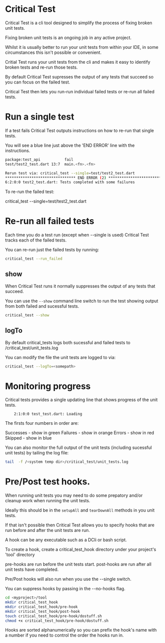 # Critical Test

Critical Test is a cli tool designed to simplify the process of fixing broken unit tests.

Fixing broken unit tests is an ongoing job in any active project.

Whilst it is usually better to run your unit tests from within your IDE, in some circumstances this isn't possible or convenient.

Critial Test runs your unit tests from the cli and makes it easy to identify broken tests and re-run those tests.

By default Critical Test supresses the output of any tests that succeed so you can focus on the failed test.

Critical Test then lets you run-run individual failed tests or re-run all failed tests.


# Run a single test

If a test fails Critical Test outputs instructions on how to re-run that single tests.

You will see a blue line just above the 'END ERROR' line with the instructions.

```bash
package:test_api           fail
test/test2_test.dart 13:7  main.<fn>.<fn>

Rerun test via: critical_test --single=test/test2_test.dart
******************************** END ERROR (2) *********************************
6:2:0:0 test2_test.dart: Tests completed with some failures
```

To re-run the failed test:

critical_test --single=test/test2_test.dart

# Re-run all failed tests
Each time you do a test run (except when --single is used) Critical Test tracks each of the failed tests.

You can re-run just the failed tests by running:

```bash
critical_test --run_failed
```

## show

When Critical Test runs it normally suppresses the output of any tests that succeed.

You can use the `--show` command line switch to run the test showing output from both failed and sucessful tests.

```bash
critical_test --show
```


## logTo

By default critical_tests logs both sucessful and failed tests to <system temp dir>/critical_test/unit_tests.log

You can modify the file the unit tests are logged to via:

```bash
critical_test --logTo=<somepath>
```

# Monitoring progress

Critical tests provides a single updating line that shows progress of the unit tests.
```
    2:1:0:0 test_test.dart: Loading
```

The firsts four numbers in order are:

Successes - show in green
Failures - show in orange
Errors - show in red
Skipped - show in blue

You can also monitor the full output of the unit tests (including sucessful unit tests) by tailing the log file:

```bash
tail  -f /<system temp dir>/critical_test/unit_tests.log
```

# Pre/Post test hooks.

When running unit tests you may need to do some prepatory and/or cleanup work when running the unit tests.

Ideally this should be in the `setupAll` and `tearDownAll` methods in you unit tests.

If that isn't possible then Critical Test allows you to specify hooks that are run 
before and after the unit tests are run.

A hook can be any executable such as a DCli or bash script.

To create a hook, create a critical_test_hook directory under your project's 'tool' directory

pre-hooks are run before the unit tests start.
post-hooks are run after all unit tests have completed.

Pre/Post hooks will also run when you use the --single switch.

You can suppress hooks by passing in the --no-hooks flag.

```bash
cd <myproject>/tool
mkdir critical_test_hook
mkdir critical_test_hook/pre-hook
mkdir critical_test_hook/post-hook
touch critical_test_hook/pre-hook/dostuff.sh
chmod +x critical_test_hook/pre-hook/dostuff.sh
```

Hooks are sorted alphanumerically so you can prefix the hook's name with a number if you need to control the order the hooks run in.


